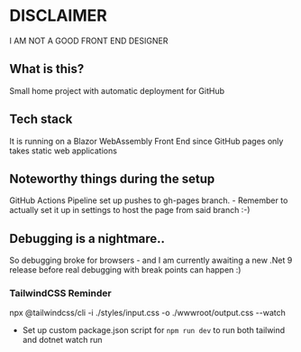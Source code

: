 # DISCLAIMER 
I AM NOT A GOOD FRONT END DESIGNER 

## What is this?
Small home project with automatic deployment for GitHub 

## Tech stack
It is running on a Blazor WebAssembly Front End since GitHub pages only takes static web applications

## Noteworthy things during the setup
GitHub Actions Pipeline set up pushes to gh-pages branch. - Remember to actually set it up in settings to host the page from said branch :-)


## Debugging is a nightmare..
So debugging broke for browsers - and I am currently awaiting a new .Net 9 release before real debugging with break points can happen :)


### TailwindCSS Reminder
npx @tailwindcss/cli -i ./styles/input.css -o ./wwwroot/output.css --watch

- Set up custom package.json script for `npm run dev` to run both tailwind and dotnet watch run
